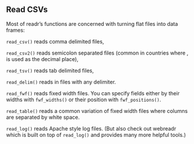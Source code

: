 ## Read CSVs

Most of readr’s functions are concerned with turning flat files into data frames:
    
`read_csv()` reads comma delimited files, 

`read_csv2()` reads semicolon separated files (common in countries where , is used as the decimal place), 

`read_tsv()` reads tab delimited files,

`read_delim()` reads in files with any delimiter.


`read_fwf()` reads fixed width files. You can specify fields either by their widths with `fwf_widths()` or their position with `fwf_positions()`. 

`read_table()` reads a common variation of fixed width files where columns are separated by white space.

`read_log()` reads Apache style log files. (But also check out webreadr which is built on top of `read_log()` and provides many more helpful tools.)
